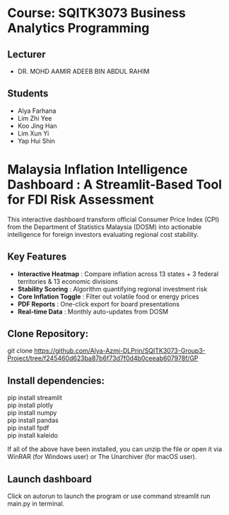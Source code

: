 # Course: SQITK3073 Business Analytics Programming

## Lecturer
* DR. MOHD AAMIR ADEEB BIN ABDUL RAHIM
## Students
* Alya Farhana
* Lim Zhi Yee
* Koo Jing Han
* Lim Xun Yi
* Yap Hui Shin

# Malaysia Inflation Intelligence Dashboard : A Streamlit-Based Tool for FDI Risk Assessment

This interactive dashboard transform official Consumer Price Index (CPI) from the Department of Statistics Malaysia (DOSM) into actionable intelligence for foreign investors evaluating regional cost stability.

## Key Features
- **Interactive Heatmap** : Compare inflation across 13 states + 3 federal territories & 13 economic divisions
- **Stability Scoring** : Algorithm quantifying regional investment risk
- **Core Inflation Toggle** : Filter out volatile food or energy prices
- **PDF Reports** : One-click export for board presentations
- **Real-time Data** : Monthly auto-updates from DOSM

## Clone Repository:
git clone https://github.com/Alya-Azmi-DLPrin/SQITK3073-Group3-Project/tree/f245460d623ba87b6f73d7f0d4b0ceeab607978f/GP

## Install dependencies:
pip install streamlit  
pip install plotly  
pip install numpy  
pip install pandas  
pip install fpdf  
pip install kaleido  

If all of the above have been installed, you can unzip the file or open it via WinRAR (for Windows user) or The Unarchiver (for macOS user).

## Launch dashboard
Click on autorun to launch the program or use command streamlit run main.py in terminal.

